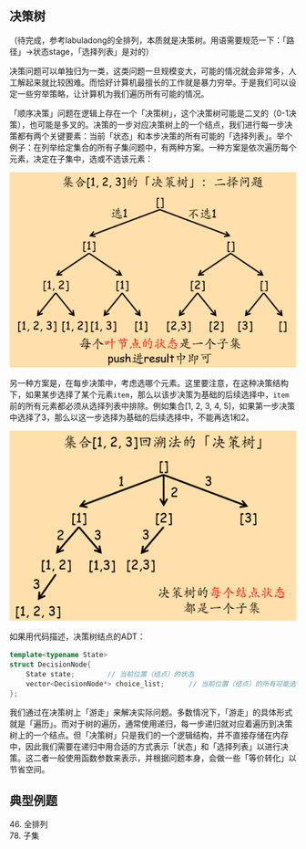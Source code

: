 ## 决策树

（待完成，参考labuladong的全排列，本质就是决策树。用语需要规范一下：「路径」→状态stage，「选择列表」是对的）

决策问题可以单独归为一类，这类问题一旦规模变大，可能的情况就会非常多，人工解起来就比较困难。而恰好计算机最擅长的工作就是暴力穷举。于是我们可以设定一些穷举策略，让计算机为我们遍历所有可能的情况。

「顺序决策」问题在逻辑上存在一个「决策树」，这个决策树可能是二叉的（0-1决策），也可能是多叉的。决策的一步对应决策树上的一个结点，我们进行每一步决策都有两个关键要素：当前「状态」和本步决策的所有可能的「选择列表」。举个例子：在列举给定集合的所有子集问题中，有两种方案。一种方案是依次遍历每个元素，决定在子集中，选或不选该元素：

![二叉决策树](./决策树与回溯法/子集-二叉决策树.png)

另一种方案是，在每步决策中，考虑选哪个元素。这里要注意，在这种决策结构下，如果某步选择了某个元素`item`，那么以该步决策为基础的后续选择中，`item`前的所有元素都必须从选择列表中排除。例如集合\[1, 2, 3, 4, 5\]，如果第一步决策中选择了3，那么以这一步选择为基础的后续选择中，不能再选1和2。

![多叉决策树](./决策树与回溯法/子集-回溯法的多叉决策树.png)

如果用代码描述，决策树结点的ADT：

``` c++
template<typename State>
struct DecisionNode{
	State state;		// 当前位置（结点）的状态
	vector<DecisionNode*> choice_list;		// 当前位置（结点）的所有可能选择（选择列表）
};
```

我们通过在决策树上「游走」来解决实际问题。多数情况下，「游走」的具体形式就是「遍历」。而对于树的遍历，通常使用递归，每一步递归就对应着遍历到决策树上的一个结点。但「决策树」只是我们的一个逻辑结构，并不直接存储在内存中，因此我们需要在递归中用合适的方式表示「状态」和「选择列表」以进行决策。这二者一般使用函数参数来表示，并根据问题本身，会做一些「等价转化」以节省空间。

## 典型例题

46\. 全排列  
78\. 子集
